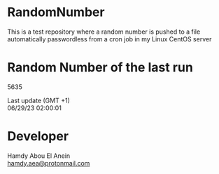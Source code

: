 # RandomNumber    
This is a test repository where a random number is pushed to a file automatically passwordless from a cron job in my Linux CentOS server    
# Random Number of the last run   
5635
      
Last update (GMT +1)    
06/29/23 02:00:01
# Developer    
Hamdy Abou El Anein   
hamdy.aea@protonmail.com
